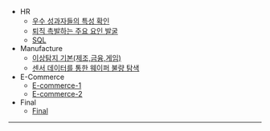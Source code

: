 - HR
    - [우수 성과자들의 특성 확인](https://github.com/SKYoooon/EXPORT/tree/gitub/HR/Task1)  
    - [퇴직 촉발하는 주요 요인 발굴](https://github.com/SKYoooon/EXPORT/tree/github/HR/Task2)
    - [SQL](https://github.com/SKYoooon/EXPORT/tree/github/HR/SQL_Test)
- Manufacture
    - [이상탐지 기본(제조,금융,게임)](https://github.com/SKYoooon/EXPORT/tree/github/Manufacture/Task1)
    - [센서 데이터를 통한 웨이퍼 불량 탐색](https://github.com/SKYoooon/EXPORT/tree/github/Manufacture/Task2)
- E-Commerce
    - [E-commerce-1](https://github.com/SKYoooon/EXPORT/tree/github/Ecommerce/Task1)
    - [E-commerce-2](https://github.com/SKYoooon/EXPORT/tree/github/Ecommerce/Task1)
- Final
    - [Final](https://github.com/SKYoooon/EXPORT/tree/github/Final)
---